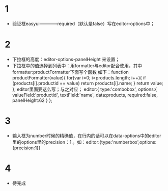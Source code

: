 # 1
- 验证框easyui————required（默认是false）写在editor-options中；
# 2
- 下拉框的高度：editor-options-panelHeight 来设置；
- 下拉框中的值选择到列表中：用formatter与editor配合使用，其中formatter:productFormatter下面写个函数  如下：function productFormatter(value){
                    for(var i=0; i<products.length; i++){
                        if (products[i].productid == value) return products[i].name;
                    }
                    return value;
                };
                editor里面要这么写；与之对应；
                editor:{
                		type:'combobox',
                		options:{
                            valueField:'productid',
                            textField:'name',
                            data:products,
                            required:false,
                            panelHeight:62
                			}
                		};

# 3
- 输入框为number时候的精确值，在行内的话可以在data-options中的editor里的options里的precision：1 。如：editor:{type:'numberbox',options:{precision:1}}
# 4
- 待完成